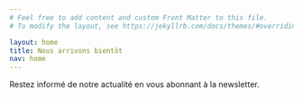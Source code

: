 ```yaml
---
# Feel free to add content and custom Front Matter to this file.
# To modify the layout, see https://jekyllrb.com/docs/themes/#overriding-theme-defaults

layout: home
title: Nous arrivons bientôt
nav: home
---
```

Restez informé de notre actualité en vous abonnant à la newsletter.
